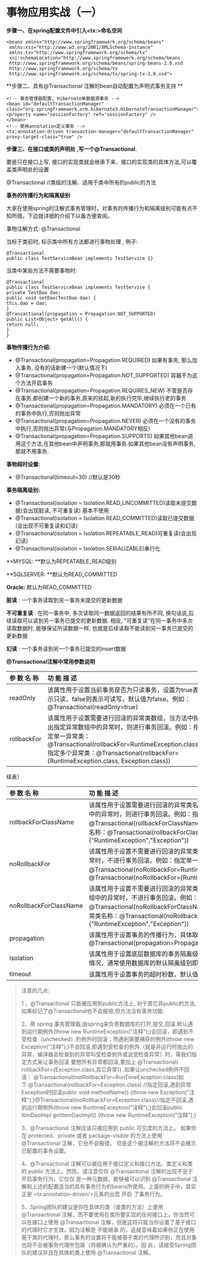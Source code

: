 # 事物应用实战（一）

**步骤一、在spring配置文件中引入&lt;tx:&gt;命名空间**

```
<beans xmlns="http://www.springframework.org/schema/beans"
 xmlns:xsi="http://www.w3.org/2001/XMLSchema-instance"
 xmlns:tx="http://www.springframework.org/schema/tx"
 xsi:schemaLocation="http://www.springframework.org/schema/beans
 http://www.springframework.org/schema/beans/spring-beans-2.0.xsd
 http://www.springframework.org/schema/tx
 http://www.springframework.org/schema/tx/spring-tx-2.0.xsd">
```

**步骤二、具有@Transactional 注解的bean自动配置为声明式事务支持 **

```
<!-- 事务管理器配置, Hibernate单数据源事务 -->
<bean id="defaultTransactionManager" class="org.springframework.orm.hibernate3.HibernateTransactionManager">
<property name="sessionFactory" ref="sessionFactory" />
</bean>
<!-- 使用annotation定义事务 -->
<tx:annotation-driven transaction-manager="defaultTransactionManager" proxy-target-class="true" />
```

**步骤三、在接口或类的声明处 ,写一个@Transactional.**

要是只在接口上写, 接口的实现类就会继承下来、接口的实现类的具体方法,可以覆盖类声明处的设置

@Transactional   //类级的注解、适用于类中所有的public的方法

**事务的传播行为和隔离级别**

大家在使用spring的注解式事务管理时，对事务的传播行为和隔离级别可能有点不知所措，下边就详细的介绍下以备方便查阅。

事物注解方式: @Transactional

当标于类前时, 标示类中所有方法都进行事物处理 , 例子:

```
@Transactional
public class TestServiceBean implements TestService {}
```

当类中某些方法不需要事物时:

```
@Transactional
public class TestServiceBean implements TestService {
private TestDao dao;
public void setDao(TestDao dao) {
this.dao = dao;
}
@Transactional(propagation = Propagation.NOT_SUPPORTED)
public List<Object> getAll() {
return null;
}
}
```

**事物传播行为介绍:**

* @Transactional\(propagation=Propagation.REQUIRED\) 如果有事务, 那么加入事务, 没有的话新建一个\(默认情况下\)
* @Transactional\(propagation=Propagation.NOT\_SUPPORTED\) 容器不为这个方法开启事务
* @Transactional\(propagation=Propagation.REQUIRES\_NEW\) 不管是否存在事务,都创建一个新的事务,原来的挂起,新的执行完毕,继续执行老的事务
* @Transactional\(propagation=Propagation.MANDATORY\) 必须在一个已有的事务中执行,否则抛出异常
* @Transactional\(propagation=Propagation.NEVER\) 必须在一个没有的事务中执行,否则抛出异常\(与Propagation.MANDATORY相反\)
* @Transactional\(propagation=Propagation.SUPPORTS\) 如果其他bean调用这个方法,在其他bean中声明事务,那就用事务.如果其他bean没有声明事务,那就不用事务.

**事物超时设置:**

* @Transactional\(timeout=30\) //默认是30秒

**事务隔离级别:**

* @Transactional\(isolation = Isolation.READ\_UNCOMMITTED\)读取未提交数据\(会出现脏读, 不可重复读\) 基本不使用
* @Transactional\(isolation = Isolation.READ\_COMMITTED\)读取已提交数据\(会出现不可重复读和幻读\)
* @Transactional\(isolation = Isolation.REPEATABLE\_READ\)可重复读\(会出现幻读\)
* @Transactional\(isolation = Isolation.SERIALIZABLE\)串行化

**MYSQL: **默认为REPEATABLE\_READ级别

**SQLSERVER: **默认为READ\_COMMITTED

**Oracle:** 默认为READ\_COMMITTED

**脏读** : 一个事务读取到另一事务未提交的更新数据

**不可重复读** : 在同一事务中, 多次读取同一数据返回的结果有所不同, 换句话说,后续读取可以读到另一事务已提交的更新数据. 相反, "可重复读"在同一事务中多次读取数据时, 能够保证所读数据一样, 也就是后续读取不能读到另一事务已提交的更新数据

**幻读** : 一个事务读到另一个事务已提交的insert数据

**@Transactional注解中常用参数说明**

| 参 数 名 称 | 功 能 描 述 |
| :--- | :--- |
| readOnly | 该属性用于设置当前事务是否为只读事务，设置为true表示只读，false则表示可读写，默认值为false。例如：@Transactional\(readOnly=true\) |
| rollbackFor | 该属性用于设置需要进行回滚的异常类数组，当方法中抛出指定异常数组中的异常时，则进行事务回滚。例如：指定单一异常类：@Transactional\(rollbackFor=RuntimeException.class\)指定多个异常类：@Transactional\(rollbackFor={RuntimeException.class, Exception.class}\) |

续表）

| 参 数 名 称 | 功 能 描 述 |
| :--- | :--- |
| rollbackForClassName | 该属性用于设置需要进行回滚的异常类名称数组，当方法中抛出指定异常名称数组中的异常时，则进行事务回滚。例如：指定单一异常类名称：@Transactional\(rollbackForClassName="RuntimeException"\)指定多个异常类名称：@Transactional\(rollbackForClassName={"RuntimeException","Exception"}\) |
| noRollbackFor | 该属性用于设置不需要进行回滚的异常类数组，当方法中抛出指定异常数组中的异常时，不进行事务回滚。例如：指定单一异常类：@Transactional\(noRollbackFor=RuntimeException.class\)指定多个异常类：@Transactional\(noRollbackFor={RuntimeException.class, Exception.class}\) |
| noRollbackForClassName | 该属性用于设置不需要进行回滚的异常类名称数组，当方法中抛出指定异常名称数组中的异常时，不进行事务回滚。例如：指定单一异常类名称：@Transactional\(noRollbackForClassName="RuntimeException"\)指定多个异常类名称：@Transactional\(noRollbackForClassName={"RuntimeException","Exception"}\) |
| propagation | 该属性用于设置事务的传播行为，具体取值可参考表6-7。例如：@Transactional\(propagation=Propagation.NOT\_SUPPORTED,readOnly=true\) |
| isolation | 该属性用于设置底层数据库的事务隔离级别，事务隔离级别用于处理多事务并发的情况，通常使用数据库的默认隔离级别即可，基本不需要进行设置 |
| timeout | 该属性用于设置事务的超时秒数，默认值为-1表示永不超时 |

> 注意的几点:
>
> 1 、@Transactional 只能被应用到public方法上, 对于其它非public的方法,如果标记了@Transactional也不会报错,但方法没有事务功能.
>
> 2、用 spring 事务管理器,由spring来负责数据库的打开,提交,回滚.默认遇到运行期例外\(throw new RuntimeException\("注释"\);\)会回滚，即遇到不受检查（unchecked）的例外时回滚；而遇到需要捕获的例外\(throw new Exception\("注释"\);\)不会回滚,即遇到受检查的例外（就是非运行时抛出的异常，编译器会检查到的异常叫受检查例外或说受检查异常）时，需我们指定方式来让事务回滚 要想所有异常都回滚,要加上 @Transactional\( rollbackFor={Exception.class,其它异常}\) .如果让unchecked例外不回滚： @Transactional\(notRollbackFor=RunTimeException.class\)如下:@Transactional\(rollbackFor=Exception.class\) //指定回滚,遇到异常Exception时回滚public void methodName\(\) {throw new Exception\("注释"\);}@Transactional\(noRollbackFor=Exception.class\)//指定不回滚,遇到运行期例外\(throw new RuntimeException\("注释"\);\)会回滚public ItimDaoImpl getItemDaoImpl\(\) {throw new RuntimeException\("注释"\);}
>
> 3、@Transactional 注解应该只被应用到 public 可见度的方法上。 如果你在 protected、private 或者 package-visible 的方法上使用 @Transactional 注解，它也不会报错， 但是这个被注解的方法将不会展示已配置的事务设置。
>
> 4、@Transactional 注解可以被应用于接口定义和接口方法、类定义和类的 public 方法上。然而，请注意仅仅 @Transactional 注解的出现不足于开启事务行为，它仅仅 是一种元数据，能够被可以识别 @Transactional 注解和上述的配置适当的具有事务行为的beans所使用。上面的例子中，其实正是 &lt;tx:annotation-driven/&gt;元素的出现 开启 了事务行为。
>
> 5、Spring团队的建议是你在具体的类（或类的方法）上使用 @Transactional 注解，而不要使用在类所要实现的任何接口上。你当然可以在接口上使用 @Transactional 注解，但是这将只能当你设置了基于接口的代理时它才生效。因为注解是 不能继承 的，这就意味着如果你正在使用基于类的代理时，那么事务的设置将不能被基于类的代理所识别，而且对象也将不会被事务代理所包装（将被确认为严重的）。因 此，请接受Spring团队的建议并且在具体的类上使用 @Transactional 注解。



